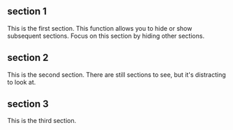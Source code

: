 ## section 1

This is the first section.
This function allows you to hide or show subsequent sections.
Focus on this section by hiding other sections.

## section 2

This is the second section.
There are still sections to see, but it's distracting to look at.

## section 3

This is the third section.

